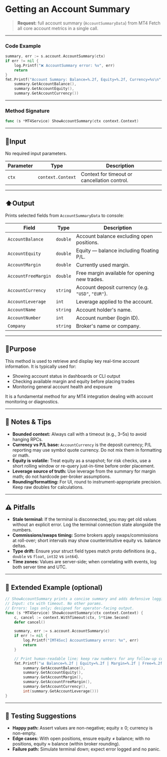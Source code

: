 # Getting an Account Summary

> **Request:** full account summary (`AccountSummaryData`) from MT4
> Fetch all core account metrics in a single call.

---

### Code Example

```go
summary, err := s.account.AccountSummary(ctx)
if err != nil {
    log.Printf("❌ AccountSummary error: %v", err)
    return
}
fmt.Printf("Account Summary: Balance=%.2f, Equity=%.2f, Currency=%s\n",
    summary.GetAccountBalance(),
    summary.GetAccountEquity(),
    summary.GetAccountCurrency())
```

---

### Method Signature

```go
func (s *MT4Service) ShowAccountSummary(ctx context.Context)
```

---

## 🔽Input

No required input parameters.

| Parameter | Type              | Description                                  |
| --------- | ----------------- | -------------------------------------------- |
| `ctx`     | `context.Context` | Context for timeout or cancellation control. |

---

## ⬆️Output

Prints selected fields from `AccountSummaryData` to console:

| Field               | Type     | Description                                       |
| ------------------- | -------- | ------------------------------------------------- |
| `AccountBalance`    | `double` | Account balance excluding open positions.         |
| `AccountEquity`     | `double` | Equity — balance including floating P/L.          |
| `AccountMargin`     | `double` | Currently used margin.                            |
| `AccountFreeMargin` | `double` | Free margin available for opening new trades.     |
| `AccountCurrency`   | `string` | Account deposit currency (e.g. `"USD"`, `"EUR"`). |
| `AccountLeverage`   | `int`    | Leverage applied to the account.                  |
| `AccountName`       | `string` | Account holder's name.                            |
| `AccountNumber`     | `int`    | Account number (login ID).                        |
| `Company`           | `string` | Broker's name or company.                         |

---

## 🎯Purpose

This method is used to retrieve and display key real-time account information. It is typically used for:

* Showing account status in dashboards or CLI output
* Checking available margin and equity before placing trades
* Monitoring general account health and exposure

It is a fundamental method for any MT4 integration dealing with account monitoring or diagnostics.

---

## 🧩 Notes & Tips

* **Bounded context:** Always call with a timeout (e.g., 3–5s) to avoid hanging RPCs.
* **Currency vs P/L base:** `AccountCurrency` is the deposit currency; P/L reporting may use symbol quote currency. Do not mix them in formatting or math.
* **Equity is volatile:** Treat equity as a snapshot; for risk checks, use a short rolling window or re-query just-in-time before order placement.
* **Leverage source of truth:** Use leverage from the summary for margin math; do not hardcode per-broker assumptions.
* **Rounding/formatting:** For UI, round to instrument-appropriate precision. Keep raw doubles for calculations.

---

## ⚠️ Pitfalls

* **Stale terminal:** If the terminal is disconnected, you may get old values without an explicit error. Log the terminal connection state alongside the numbers.
* **Commissions/swaps timing:** Some brokers apply swaps/commissions at roll-over; short intervals may show counterintuitive equity vs. balance deltas.
* **Type drift:** Ensure your struct field types match proto definitions (e.g., `double` vs `float`, `int32` vs `int64`).
* **Time zones:** Values are server-side; when correlating with events, log both server time and UTC.

---

## 🔧 Extended Example (optional)

```go
// ShowAccountSummary prints a concise summary and adds defensive logging.
// Input: ctx with timeout. No other params.
// Errors: logs only; designed for operator-facing output.
func (s *MT4Service) ShowAccountSummary(ctx context.Context) {
    c, cancel := context.WithTimeout(ctx, 5*time.Second)
    defer cancel()

    summary, err := s.account.AccountSummary(c)
    if err != nil {
        log.Printf("[MT4Svc] AccountSummary error: %v", err)
        return
    }

    // Print human-readable line; keep raw numbers for any follow-up computations
    fmt.Printf("📊 Balance=%.2f | Equity=%.2f | Margin=%.2f | Free=%.2f | Cur=%s | Lev=%dx\n",
        summary.GetAccountBalance(),
        summary.GetAccountEquity(),
        summary.GetAccountMargin(),
        summary.GetAccountFreeMargin(),
        summary.GetAccountCurrency(),
        int(summary.GetAccountLeverage()))
}
```

---

## 🧪 Testing Suggestions

* **Happy path:** Assert values are non-negative; equity ≥ 0; currency is non-empty.
* **Edge cases:** With open positions, ensure equity ≠ balance; with no positions, equity ≈ balance (within broker rounding).
* **Failure path:** Simulate terminal down; expect error logged and no panic.

